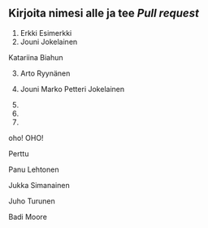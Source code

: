 ## Kirjoita nimesi alle ja tee *Pull request*
1. Erkki Esimerkki
2. Jouni Jokelainen


Katariina Biahun

3. Arto Ryynänen

3. Jouni Marko Petteri Jokelainen

4.
5. 
6.





oho! OHO!








Perttu

Panu Lehtonen

  Jukka Simanainen





Juho Turunen

Badi Moore







